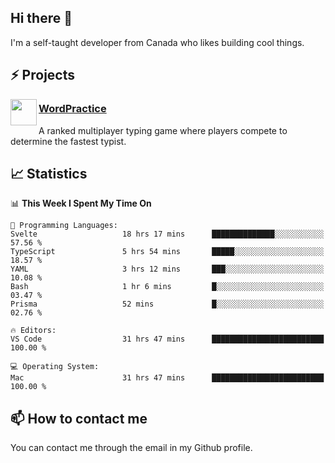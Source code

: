 <h2>Hi there 👋</h2>

<p>I'm a self-taught developer from Canada who likes building cool things.</p>

<h2>⚡ Projects</h2>

<img align="left" src="https://i.imgur.com/6RT8VFO.png" width="42" height="42" />
<h3><a target="_blank" href="https://wordpractice.io/">WordPractice</a></h3>
<p>A ranked multiplayer typing game where players compete to determine the fastest typist.</p>

<h2>📈 Statistics</h2>

<!--START_SECTION:waka-->
📊 **This Week I Spent My Time On** 

```text
💬 Programming Languages: 
Svelte                   18 hrs 17 mins      ██████████████░░░░░░░░░░░   57.56 % 
TypeScript               5 hrs 54 mins       █████░░░░░░░░░░░░░░░░░░░░   18.57 % 
YAML                     3 hrs 12 mins       ███░░░░░░░░░░░░░░░░░░░░░░   10.08 % 
Bash                     1 hr 6 mins         █░░░░░░░░░░░░░░░░░░░░░░░░   03.47 % 
Prisma                   52 mins             █░░░░░░░░░░░░░░░░░░░░░░░░   02.76 % 

🔥 Editors: 
VS Code                  31 hrs 47 mins      █████████████████████████   100.00 % 

💻 Operating System: 
Mac                      31 hrs 47 mins      █████████████████████████   100.00 % 
```


<!--END_SECTION:waka-->

<h2>📫 How to contact me</h2>

You can contact me through the email in my Github profile.


